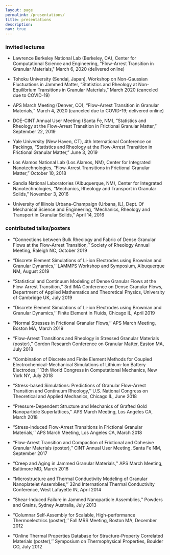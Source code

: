 ```yaml
---
layout: page
permalink: /presentations/
title: presentations
description: 
nav: true
---
```


### invited lectures

- Lawrence Berkeley National Lab (Berkeley, CA), Center for Computational Science and Engineering, "Flow-Arrest Transition in Granular Materials," March 6, 2020 (delivered online)

- Tohoku University (Sendai, Japan), Workshop on Non-Gaussian Fluctuations in Jammed Matter, “Statistics and Rheology at Non-Equilibrium Transitions in Granular Materials,” March 2020 (canceled due to COVID-19)

- APS March Meeting (Denver, CO), “Flow-Arrest Transition in Granular Materials,” March 4, 2020 (canceled due to COVID-19; delivered online)

- DOE-CINT Annual User Meeting (Santa Fe, NM), “Statistics and Rheology at the Flow-Arrest Transition in Frictional Granular Matter,” September 22, 2019

- Yale University (New Haven, CT), 4th International Conference on Packings, “Statistics and Rheology at the Flow-Arrest Transition in Frictional Granular Matter,” June 3, 2019

- Los Alamos National Lab (Los Alamos, NM), Center for Integrated Nanotechnologies, “Flow-Arrest Transitions in Frictional Granular Matter,” October 10, 2018

- Sandia National Laboratories (Albuquerque, NM), Center for Integrated Nanotechnologies, “Mechanics, Rheology and Transport in Granular Solids,” November 3, 2016

- University of Illinois Urbana-Champaign (Urbana, IL), Dept. Of Mechanical Science and Engineering, “Mechanics, Rheology and Transport in Granular Solids,” April 14, 2016

### contributed talks/posters

- “Connections between Bulk Rheology and Fabric of Dense Granular Flows at the Flow-Arrest Transition,’’ Society of Rheology Annual Meeting, Raleigh NC, October 2019

- “Discrete Element Simulations of Li-ion Electrodes using Brownian and Granular Dynamics,’’ LAMMPS Workshop and Symposium, Albuquerque NM, August 2019

- “Statistical and Continuum Modeling of Dense Granular Flows at the Flow-Arrest Transition,’’ 3rd IMA Conference on Dense Granular Flows, Department of Applied Mathematics and Theoretical Physics, University of Cambridge UK, July 2019

- “Discrete Element Simulations of Li-ion Electrodes using Brownian and Granular Dynamics,’’ Finite Element in Fluids, Chicago IL, April 2019

- “Normal Stresses in Frictional Granular Flows,’’ APS March Meeting, Boston MA, March 2019

- “Flow-Arrest Transitions and Rheology in Stressed Granular Materials (poster),’’ Gordon Research Conference on Granular Matter, Easton MA, July 2018

- “Combination of Discrete and Finite Element Methods for Coupled Electrochemical-Mechanical Simulations of Lithium-Ion Battery Electrodes,’’ 13th World Congress in Computational Mechanics, New York NY, July 2018

- “Stress-based Simulations: Predictions of Granular Flow-Arrest Transition and Continuum Rheology,’’ U.S. National Congress on Theoretical and Applied Mechanics, Chicago IL, June 2018

- “Pressure-Dependent Structure and Mechanics of Grafted Gold Nanoparticle Superlattices,’’ APS March Meeting, Los Angeles CA, March 2018

- “Stress-Induced Flow-Arrest Transitions in Frictional Granular Materials,’’ APS March Meeting, Los Angeles CA, March 2018

- “Flow-Arrest Transition and Compaction of Frictional and Cohesive Granular Materials (poster),’’ CINT Annual User Meeting, Santa Fe NM, September 2017

- “Creep and Aging in Jammed Granular Materials,’’ APS March Meeting, Baltimore MD, March 2016

- “Microstructure and Thermal Conductivity Modeling of Granular Nanoplatelet Assemblies,’’ 32nd International Thermal Conductivity Conference, West Lafayette IN, April 2014

- “Shear-Induced Failure in Jammed Nanoparticle Assemblies,’’ Powders and Grains, Sydney Australia, July 2013

- “Columnar Self-Assembly for Scalable, High-performance Thermoelectrics (poster),’’ Fall MRS Meeting, Boston MA, December 2012

- “Online Thermal Properties Database for Structure-Property Correlated Materials (poster),’’ Symposium on Thermophysical Properties, Boulder CO, July 2012

